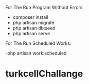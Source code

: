 For The Run Program Without Errors:

   - composer install
   - php artisan migrate
   - php artisan db:seed
   - php artisan serve
   
For The Run Scheduled Works:
   
   -php artisan work:scheduled

# turkcellChallange
